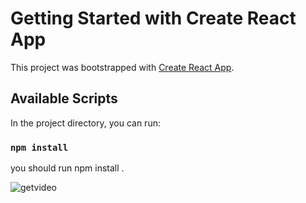 # Getting Started with Create React App

This project was bootstrapped with [Create React App](https://github.com/facebook/create-react-app).

## Available Scripts

In the project directory, you can run:

### `npm install`
 you should run npm install .
 
 ![getvideo](https://user-images.githubusercontent.com/60506197/104769845-327df000-5770-11eb-9c9a-9ffeb0f1954b.png)


